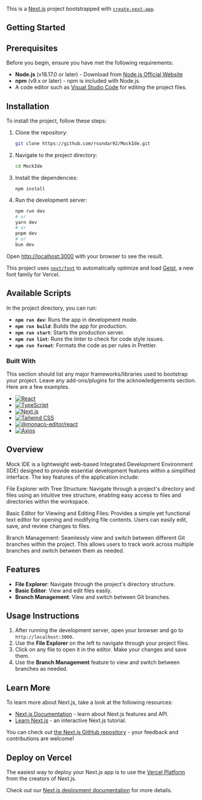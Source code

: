This is a [Next.js](https://nextjs.org) project bootstrapped with [`create-next-app`](https://nextjs.org/docs/app/api-reference/cli/create-next-app).

## Getting Started


## Prerequisites

Before you begin, ensure you have met the following requirements:

- **Node.js** (v18.17.0 or later) - Download from [Node.js Official Website](https://nodejs.org/)
- **npm** (v9.x or later) - npm is included with Node.js. 
- A code editor such as [Visual Studio Code](https://code.visualstudio.com/) for editing the project files.

## Installation

To install the project, follow these steps:

1. Clone the repository:
   ```bash
   git clone https://github.com/rsundar92/MockIde.git

2. Navigate to the project directory:
   ```bash
   cd MockIde
   
3. Install the dependencies:
   ```
   npm install

4. Run the development server:

   ```bash
   npm run dev
   # or
   yarn dev
   # or
   pnpm dev
   # or
   bun dev
   ```

Open [http://localhost:3000](http://localhost:3000) with your browser to see the result.

This project uses [`next/font`](https://nextjs.org/docs/app/building-your-application/optimizing/fonts) to automatically optimize and load [Geist](https://vercel.com/font), a new font family for Vercel.

## Available Scripts

In the project directory, you can run:

- **`npm run dev`**: Runs the app in development mode.
- **`npm run build`**: Builds the app for production.
- **`npm run start`**: Starts the production server.
- **`npm run lint`**: Runs the linter to check for code style issues.
- **`npm run format`**: Formats the code as per rules in Prettier.

### Built With

This section should list any major frameworks/libraries used to bootstrap your project. Leave any add-ons/plugins for the acknowledgements section. Here are a few examples.

* [![React][React.js]][React-url]
* [![TypeScript][TypeScript]][TypeScript-url]
* [![Next.js][Next.js]][Next-url]
* [![Tailwind CSS][Tailwind CSS]][Tailwind-url]
* [![@monaco-editor/react][@monaco-editor/react]][@monaco-editor/react-url]
* [![Axios][Axios]][Axios-url]

[React.js]: https://img.shields.io/badge/React-20232A?style=for-the-badge&logo=react&logoColor=61DAFB
[React-url]: https://reactjs.org/

[TypeScript]: https://img.shields.io/badge/TypeScript-007ACC?style=for-the-badge&logo=typescript&logoColor=white
[TypeScript-url]: https://www.typescriptlang.org/

[Next.js]: https://img.shields.io/badge/Next.js-000000?style=for-the-badge&logo=next.js&logoColor=white
[Next-url]: https://nextjs.org/

[Tailwind CSS]: https://img.shields.io/badge/Tailwind_CSS-06B6D4?style=for-the-badge&logo=tailwindcss&logoColor=white
[Tailwind-url]: https://tailwindcss.com/

[Axios]: https://img.shields.io/badge/Axios-5A29E4?style=for-the-badge&logo=axios&logoColor=white
[Axios-url]: https://axios-http.com/

[@monaco-editor/react]: https://img.shields.io/badge/@monaco--editor/react-2A2D34?style=for-the-badge&logo=monacoeditor&logoColor=white
[@monaco-editor/react-url]: https://github.com/suren-atoyan/monaco-react


## Overview
Mock IDE is a lightweight web-based Integrated Development Environment (IDE) designed to provide essential development features within a simplified interface. The key features of the application include:

File Explorer with Tree Structure:
Navigate through a project's directory and files using an intuitive tree structure, enabling easy access to files and directories within the workspace.

Basic Editor for Viewing and Editing Files:
Provides a simple yet functional text editor for opening and modifying file contents. Users can easily edit, save, and review changes to files.

Branch Management:
Seamlessly view and switch between different Git branches within the project. This allows users to track work across multiple branches and switch between them as needed.

## Features

- **File Explorer**: Navigate through the project's directory structure.
- **Basic Editor**: View and edit files easily.
- **Branch Management**: View and switch between Git branches.

## Usage Instructions

1. After running the development server, open your browser and go to `http://localhost:3000`.
2. Use the **File Explorer** on the left to navigate through your project files.
3. Click on any file to open it in the editor. Make your changes and save them.
4. Use the **Branch Management** feature to view and switch between branches as needed.


## Learn More

To learn more about Next.js, take a look at the following resources:

- [Next.js Documentation](https://nextjs.org/docs) - learn about Next.js features and API.
- [Learn Next.js](https://nextjs.org/learn) - an interactive Next.js tutorial.

You can check out [the Next.js GitHub repository](https://github.com/vercel/next.js) - your feedback and contributions are welcome!

## Deploy on Vercel

The easiest way to deploy your Next.js app is to use the [Vercel Platform](https://vercel.com/new?utm_medium=default-template&filter=next.js&utm_source=create-next-app&utm_campaign=create-next-app-readme) from the creators of Next.js.

Check out our [Next.js deployment documentation](https://nextjs.org/docs/app/building-your-application/deploying) for more details.
